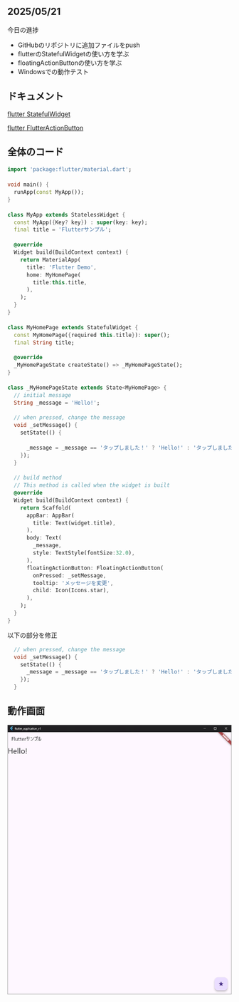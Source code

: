 ## 2025/05/21
今日の進捗
- GitHubのリポジトリに追加ファイルをpush
- flutterのStatefulWidgetの使い方を学ぶ
- floatingActionButtonの使い方を学ぶ
- Windowsでの動作テスト

## ドキュメント
[flutter StatefulWidget](https://api.flutter.dev/flutter/widgets/StatefulWidget-class.html)


[flutter FlutterActionButton](https://api.flutter.dev/flutter/material/FloatingActionButton-class.html)

## 全体のコード

```dart
import 'package:flutter/material.dart';

void main() {
  runApp(const MyApp());
}

class MyApp extends StatelessWidget {
  const MyApp({Key? key}) : super(key: key);
  final title = 'Flutterサンプル';

  @override
  Widget build(BuildContext context) {
    return MaterialApp(
      title: 'Flutter Demo',
      home: MyHomePage(
        title:this.title,
      ),
    );
  }
}

class MyHomePage extends StatefulWidget {
  const MyHomePage({required this.title}): super();
  final String title;

  @override
  _MyHomePageState createState() => _MyHomePageState();
}

class _MyHomePageState extends State<MyHomePage> {
  // initial message
  String _message = 'Hello!';

  // when pressed, change the message
  void _setMessage() {
    setState(() {

      _message = _message == 'タップしました！' ? 'Hello!' : 'タップしました！';  
    });
  }

  // build method
  // This method is called when the widget is built
  @override
  Widget build(BuildContext context) {
    return Scaffold(
      appBar: AppBar(
        title: Text(widget.title),
      ),
      body: Text(
        _message,
        style: TextStyle(fontSize:32.0),
      ),
      floatingActionButton: FloatingActionButton(
        onPressed: _setMessage,
        tooltip: 'メッセージを変更',
        child: Icon(Icons.star),
      ),
    );
  }
}
```

以下の部分を修正

```dart
  // when pressed, change the message
  void _setMessage() {
    setState(() {
      _message = _message == 'タップしました！' ? 'Hello!' : 'タップしました！';  
    });
  }
```

## 動作画面

![alt text](image.png)